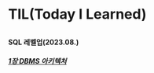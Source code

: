 # TIL(Today I Learned)
## 


#### SQL 레벨업(2023.08.)
##### [1장 DBMS 아키텍처](https://github.com/aixuh23/TIL/blob/main/SQL%EB%A0%88%EB%B2%A8%EC%97%85) 

